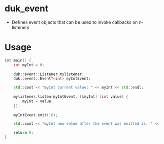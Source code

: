 # duk_event
- Defines event objects that can be used to invoke callbacks on n-listeners

# Usage
```cpp
int main() {
    int myInt = 0;
    
    duk::event::Listener mylistener;
    duk::event::EventT<int> myIntEvent;

    std::cout << "myInt current value: " << myInt << std::endl;
    
    mylistener.listen(myIntEvent, [&myInt] (int value) {
        myInt = value;
    });
    
    myIntEvent.emit(10);

    std::cout << "myInt new value after the event was emitted is: " << myInt << std::endl;

    return 0;
}

```